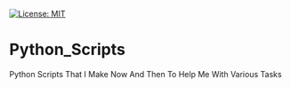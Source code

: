 [![License: MIT](https://img.shields.io/badge/License-MIT-yellow.svg)](Python_Scripts/LICENSE)
# Python_Scripts
Python Scripts That I Make Now And Then To Help Me With Various Tasks
